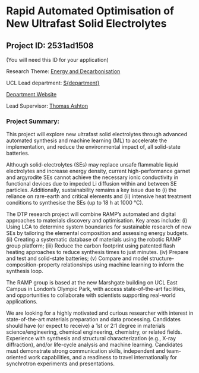 # Rapid Automated Optimisation of New Ultrafast Solid Electrolytes

## Project ID: **2531ad1508**
(You will need this ID for your application)

Research Theme: [Energy and Decarbonisation](../themes/energy-and-decarbonisation.md)

UCL Lead department: [${department}](../departments/chemistry.md)

[Department Website](https://www.ucl.ac.uk/chemistry)

Lead Supervisor: [Thomas Ashton](https://profiles.ucl.ac.uk/57831)

### Project Summary:

This project will explore new ultrafast solid electrolytes through advanced automated synthesis and machine learning (ML) to accelerate the implementation, and reduce the environmental impact of, all solid-state batteries.

Although solid-electrolytes (SEs) may replace unsafe flammable liquid electrolytes and increase energy density, current high-performance garnet and argyrodite SEs cannot achieve the necessary ionic conductivity in functional devices due to impeded Li diffusion within and between SE particles. Additionally, sustainability remains a key issue due to (i) the reliance on rare-earth and critical elements and (ii) intensive heat treatment conditions to synthesise the SEs (up to 18 h at 1000 °C).

The DTP research project will combine RAMP’s automated and digital approaches to materials discovery and optimisation. Key areas include: 
(i)	Using LCA to determine system boundaries for sustainable research of new SEs by tailoring the elemental composition and assessing energy budgets.
(ii)	Creating a systematic database of materials using the robotic RAMP group platform; 
(iii)	Reduce the carbon footprint using patented flash heating approaches to reduce synthesis times to just minutes.
(iv)	Prepare and test and solid-state batteries; 
(v)	Compare and model structure-composition-property relationships using machine learning to inform the synthesis loop.

The RAMP group is based at the new Marshgate building on UCL East Campus in London’s Olympic Park, with access state-of-the-art facilities, and opportunities to collaborate with scientists supporting real-world applications.

We are looking for a highly motivated and curious researcher with interest in state-of-the-art materials preparation and data processing. Candidates should have (or expect to receive) a 1st or 2:1 degree in materials science/engineering, chemical engineering, chemistry, or related fields. Experience with synthesis and structural characterization (e.g., X-ray diffraction), and/or life-cycle analysis and machine learning. Candidates must demonstrate strong communication skills, independent and team-oriented work capabilities, and a readiness to travel internationally for synchrotron experiments and presentations.
